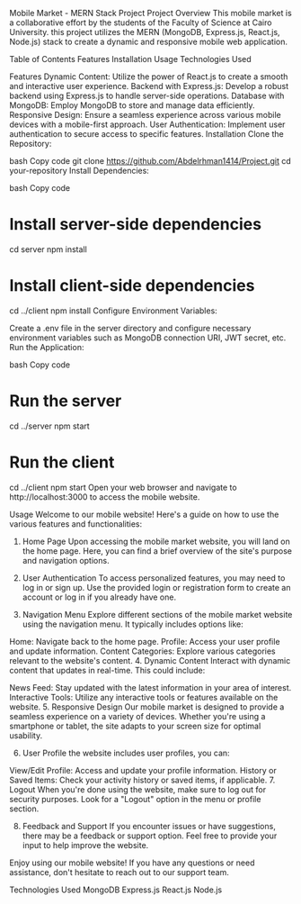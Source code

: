 
Mobile Market - MERN Stack Project
Project Overview
This mobile market is a collaborative effort by the students of the Faculty of Science at Cairo University. this project utilizes the MERN (MongoDB, Express.js, React.js, Node.js) stack to create a dynamic and responsive mobile web application.

Table of Contents
Features
Installation
Usage
Technologies Used


Features<a name="features"></a>
Dynamic Content: Utilize the power of React.js to create a smooth and interactive user experience.
Backend with Express.js: Develop a robust backend using Express.js to handle server-side operations.
Database with MongoDB: Employ MongoDB to store and manage data efficiently.
Responsive Design: Ensure a seamless experience across various mobile devices with a mobile-first approach.
User Authentication: Implement user authentication to secure access to specific features.
Installation<a name="installation"></a>
Clone the Repository:

bash
Copy code
git clone https://github.com/Abdelrhman1414/Project.git
cd your-repository
Install Dependencies:

bash
Copy code
# Install server-side dependencies
cd server
npm install

# Install client-side dependencies
cd ../client
npm install
Configure Environment Variables:

Create a .env file in the server directory and configure necessary environment variables such as MongoDB connection URI, JWT secret, etc.
Run the Application:

bash
Copy code
# Run the server
cd ../server
npm start

# Run the client
cd ../client
npm start
Open your web browser and navigate to http://localhost:3000 to access the mobile website.

Usage<a name="usage"></a>
Welcome to our mobile website! Here's a guide on how to use the various features and functionalities:

1. Home Page
Upon accessing the mobile  market website, you will land on the home page. Here, you can find a brief overview of the site's purpose and navigation options.

2. User Authentication
To access personalized features, you may need to log in or sign up. Use the provided login or registration form to create an account or log in if you already have one.

3. Navigation Menu
Explore different sections of the mobile  market website using the navigation menu. It typically includes options like:

Home: Navigate back to the home page.
Profile: Access your user profile and update information.
Content Categories: Explore various categories relevant to the website's content.
4. Dynamic Content
Interact with dynamic content that updates in real-time. This could include:

News Feed: Stay updated with the latest information in your area of interest.
Interactive Tools: Utilize any interactive tools or features available on the website.
5. Responsive Design
Our mobile  market is designed to provide a seamless experience on a variety of devices. Whether you're using a smartphone or tablet, the site adapts to your screen size for optimal usability.

6. User Profile
 the website includes user profiles, you can:

View/Edit Profile: Access and update your profile information.
History or Saved Items: Check your activity history or saved items, if applicable.
7. Logout
When you're done using the website, make sure to log out for security purposes. Look for a "Logout" option in the menu or profile section.

8. Feedback and Support
If you encounter issues or have suggestions, there may be a feedback or support option. Feel free to provide your input to help improve the website.

Enjoy using our mobile website! If you have any questions or need assistance, don't hesitate to reach out to our support team.

Technologies Used<a name="technologies-used"></a>
MongoDB
Express.js
React.js
Node.js
